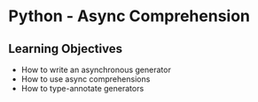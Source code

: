 # Python - Async Comprehension
## Learning Objectives
- How to write an asynchronous generator<br>
- How to use async comprehensions<br>
- How to type-annotate generators<br>
